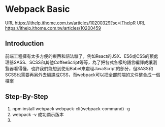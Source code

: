 # Webpack Basic
URL https://ithelp.ithome.com.tw/articles/10200329?sc=iThelpR
URL https://ithelp.ithome.com.tw/articles/10200459
## Introduction
前端工程擁有太多方便的東西和語法糖了，例如React的JSX、ES6或CSS的預處理器SASS、SCSS和其他CoffeeScript等等，為了把各式各樣的語言編譯成讓瀏覽器看得懂，也許我們能想到使用Babel來處理JavaScript的部分，但SASS和SCSS也需要再另外去編譯成CSS，而webpack可以把全部前端的文件整合成一個檔案
## Step-By-Step
1. npm install webpack webpack-cli(webpack-command) -g
2. webpack -v 成功顯示版本
3. 
